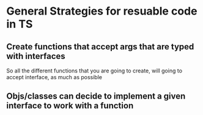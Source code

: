 # General Strategies for resuable code in TS

## Create functions that accept args that are typed with interfaces

So all the different functions that you are going to create, will going to accept interface, as much as possible

## Objs/classes can decide to implement a given interface to work with a function
